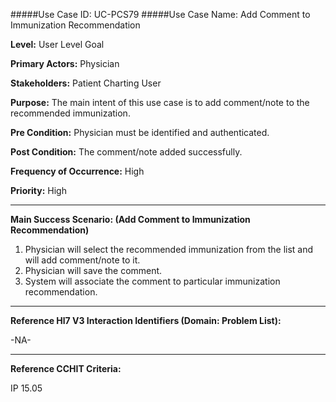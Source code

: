 #####Use Case ID: UC-PCS79
#####Use Case Name: Add Comment to Immunization Recommendation

**Level:**                     User Level Goal

**Primary Actors:**            Physician 

**Stakeholders:**              Patient Charting User

**Purpose:**                   The main intent of this use case is to add comment/note to the recommended immunization.

**Pre Condition:**             Physician must be identified and authenticated.  

**Post Condition:**            The comment/note added successfully.    

**Frequency of Occurrence:**   High

**Priority:**                  High
__________________________________________________________
**Main Success Scenario: (Add Comment to Immunization Recommendation)**

1.	Physician will select the recommended immunization from the list and will add comment/note to it.
2.	Physician will save the comment.
3.	System will associate the comment to particular immunization recommendation.

_______________________________________________________________
**Reference Hl7 V3 Interaction Identifiers (Domain: Problem List):**

-NA-
_______________________________________________________________
**Reference CCHIT Criteria:**

IP 15.05 

